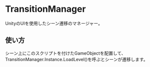 # TransitionManager
UnityのUIを使用したシーン遷移のマネージャー。


## 使い方
シーン上にこのスクリプトを付けたGameObjectを配置して、  
TransitionManager.Instance.LoadLevel()を呼ぶとシーンが遷移します。


